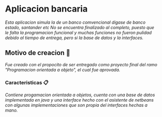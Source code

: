 # Aplicacion bancaria

_Esta aplicacion simula la de un banco comvencional digase de banco estado, santander etc No se encuentra finalizado al completo, puesto que le falta la programacion funcional y muchas funciones no fueron pulidad debido al tiempo de entrega, pero si la base de datos y la interfaces._


## Motivo de creacion 🚀

_Fue creado con el propocito de ser entregado como proyecto final del ramo "Programacion orientada a objeto", el cual fue aprovada._


### Caracteristicas 📋

_Contiene progamacion orientada a objetos, cuenta con una base de datos implementada en java y una interface hecho con el asistente de netbeans con algunas implementaciones que son propia del interfaces hechas a mano._
